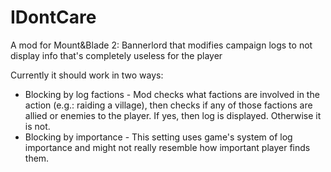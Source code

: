 # IDontCare
A mod for Mount&amp;Blade 2: Bannerlord that modifies campaign logs to not display info that's completely useless for the player


Currently it should work in two ways:

- Blocking by log factions - Mod checks what factions are involved in the action (e.g.: raiding a village), then checks if any of those factions are allied or enemies to the player. If yes, then log is displayed. Otherwise it is not.
- Blocking by importance - This setting uses game's system of log importance and might not really resemble how important player finds them.  
